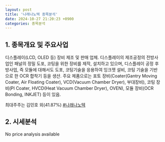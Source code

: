 ```yaml
---
layout: post
title: '나래나노텍 종목분석'
date: 2024-10-27 21:20:23 +0900
categories: 종목분석
---
```


## 1. 종목개요 및 주요사업

디스플레이(LCD, OLED 등) 장비 제조 및 판매 업체. 디스플레이의 제조공정의 전방사업인 패널의 정밀 도포, 코팅을 위한 장비를 제작, 설치하고 있으며, 디스플레이 공정 후방사업, 즉 모듈에 대해서도 도포, 코팅기술을 응용하여 잉크젯 설비, 코팅 기술을 기반으로 한 OCR 합착기 등을 생산. 주요 제품으로는 포토 장비(Coater(Gantry Moving Coater, Air Floating Coater), VCD(Vacuum Chamber Dryer), 부대장비), 코팅 장비(PI Coater, HVCD(Heat Vacuum Chamber Dryer), OVEN), 모듈 장비(OCR Bonding, INKJET) 등이 있음.

최대주주는 김민호 외(41.87%)
[#나래나노텍](#)

## 2. 시세분석

No price analysis available
